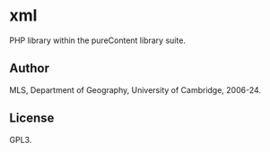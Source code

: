 # xml

PHP library within the pureContent library suite.


## Author

MLS, Department of Geography, University of Cambridge, 2006-24.


## License

GPL3.